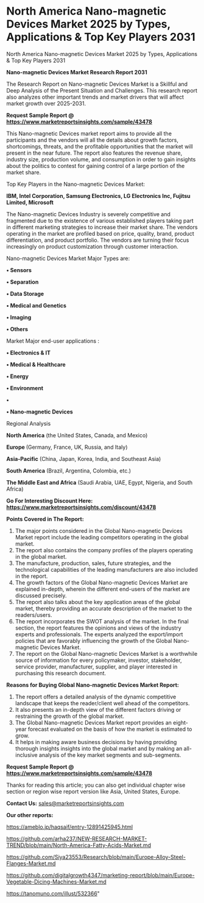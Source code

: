 # North America Nano-magnetic Devices Market 2025 by Types, Applications & Top Key Players 2031
North America Nano-magnetic Devices Market 2025 by Types, Applications & Top Key Players 2031

<strong>Nano-magnetic Devices Market Research Report 2031</strong>

The Research Report on Nano-magnetic Devices Market is a Skillful and Deep Analysis of the Present Situation and Challenges. This research report also analyzes other important trends and market drivers that will affect market growth over 2025-2031.

<strong>Request Sample Report @ <a href=https://www.marketreportsinsights.com/sample/43478>https://www.marketreportsinsights.com/sample/43478</a></strong>

This Nano-magnetic Devices market report aims to provide all the participants and the vendors will all the details about growth factors, shortcomings, threats, and the profitable opportunities that the market will present in the near future. The report also features the revenue share, industry size, production volume, and consumption in order to gain insights about the politics to contest for gaining control of a large portion of the market share.

Top Key Players in the Nano-magnetic Devices Market:

<strong>IBM, Intel Corporation, Samsung Electronics, LG Electronics Inc, Fujitsu Limited, Microsoft</strong>

The Nano-magnetic Devices Industry is severely competitive and fragmented due to the existence of various established players taking part in different marketing strategies to increase their market share. The vendors operating in the market are profiled based on price, quality, brand, product differentiation, and product portfolio. The vendors are turning their focus increasingly on product customization through customer interaction.

Nano-magnetic Devices Market Major Types are:

<strong>•  Sensors

•  Separation

•  Data Storage

•  Medical and Genetics

•  Imaging

•  Others</strong>

Market Major end-user applications :

<strong>•  Electronics & IT

•  Medical & Healthcare

•  Energy

•  Environment

•  

•  Nano-magnetic Devices</strong>

Regional Analysis

</u><strong><b>North America</b></strong> (the United States, Canada, and Mexico)

<strong><b>Europe </b></strong>(Germany, France, UK, Russia, and Italy)

<strong><b>Asia-Pacific</b></strong> (China, Japan, Korea, India, and Southeast Asia)

<strong><b>South America</b></strong> (Brazil, Argentina, Colombia, etc.)

<strong><b>The Middle East and Africa</b></strong> (Saudi Arabia, UAE, Egypt, Nigeria, and South Africa)

<strong>Go For Interesting Discount Here: <a href=https://www.marketreportsinsights.com/discount/43478>https://www.marketreportsinsights.com/discount/43478</a></strong>

<strong>Points Covered in The Report:</strong>
<ol>
  <li>The major points considered in the Global Nano-magnetic Devices Market report include the leading competitors operating in the global market.</li>
  <li>The report also contains the company profiles of the players operating in the global market.</li>
  <li>The manufacture, production, sales, future strategies, and the technological capabilities of the leading manufacturers are also included in the report.</li>
  <li>The growth factors of the Global Nano-magnetic Devices Market are explained in-depth, wherein the different end-users of the market are discussed precisely.</li>
  <li>The report also talks about the key application areas of the global market, thereby providing an accurate description of the market to the readers/users.</li>
  <li>The report incorporates the SWOT analysis of the market. In the final section, the report features the opinions and views of the industry experts and professionals. The experts analyzed the export/import policies that are favorably influencing the growth of the Global Nano-magnetic Devices Market.</li>
  <li>The report on the Global Nano-magnetic Devices Market is a worthwhile source of information for every policymaker, investor, stakeholder, service provider, manufacturer, supplier, and player interested in purchasing this research document.</li>
</ol>
<strong>Reasons for Buying Global Nano-magnetic Devices Market Report:</strong>

<ol>
  <li>The report offers a detailed analysis of the dynamic competitive landscape that keeps the reader/client well ahead of the competitors.</li>
  <li>It also presents an in-depth view of the different factors driving or restraining the growth of the global market.</li>
  <li>The Global Nano-magnetic Devices Market report provides an eight-year forecast evaluated on the basis of how the market is estimated to grow.</li>
  <li>It helps in making aware business decisions by having providing thorough insights insights into the global market and by making an all-inclusive analysis of the key market segments and sub-segments.</li>
</ol>
<strong>Request Sample Report @ <a href=https://www.marketreportsinsights.com/sample/43478>https://www.marketreportsinsights.com/sample/43478</a></strong>


Thanks for reading this article; you can also get individual chapter wise section or region wise report version like Asia, United States, Europe.

<strong>Contact Us:</strong>
sales@marketreportsinsights.com

<strong>Our other reports:</strong>

<a href=https://ameblo.jp/haqsaif/entry-12891425945.html>https://ameblo.jp/haqsaif/entry-12891425945.html</a>

<a href=https://github.com/arha237/NEW-RESEARCH-MARKET-TREND/blob/main/North-America-Fatty-Acids-Market.md>https://github.com/arha237/NEW-RESEARCH-MARKET-TREND/blob/main/North-America-Fatty-Acids-Market.md</a>

<a href=https://github.com/Siya23553/Research/blob/main/Europe-Alloy-Steel-Flanges-Market.md>https://github.com/Siya23553/Research/blob/main/Europe-Alloy-Steel-Flanges-Market.md</a>

<a href=https://github.com/digitalgrowth4347/marketing-report/blob/main/Europe-Vegetable-Dicing-Machines-Market.md>https://github.com/digitalgrowth4347/marketing-report/blob/main/Europe-Vegetable-Dicing-Machines-Market.md</a>

<a href=https://tanomuno.com/illust/532366>https://tanomuno.com/illust/532366</a>"
